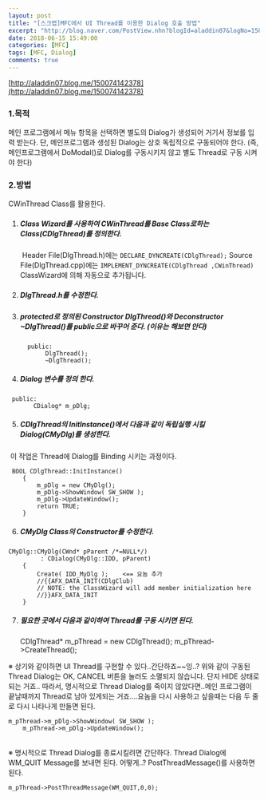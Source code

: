 ```yaml
---
layout: post
title: "[스크랩]MFC에서 UI Thread를 이용한 Dialog 호출 방법"
excerpt: "http://blog.naver.com/PostView.nhn?blogId=aladdin07&logNo=150074142378&categoryNo=8&viewDate=&currentPage=1&listtype=0"
date: 2018-06-15 15:49:00
categories: [MFC]
tags: [MFC, Dialog]
comments: true
---
```


[http://aladdin07.blog.me/150074142378](http://aladdin07.blog.me/150074142378)



### 1.목적

메인 프로그램에서 메뉴 항목을 선택하면 별도의 Dialog가 생성되어 거기서 정보를 입력 받는다.
단, 메인프로그램과 생성된 Dialog는 상호 독립적으로 구동되어야 한다.
(즉, 메인프로그램에서 DoModal()로 Dialog를 구동시키지 않고 별도 Thread로 구동 시켜야 한다)

### 2.방법

CWinThread Class를 활용한다.

1. ##### Class Wizard를 사용하여 CWinThread를 Base Class로하는 Class(CDlgThread)를 정의한다.

   ​    Header File(DlgThread.h)에는 `DECLARE_DYNCREATE(CDlgThread);`
       Source File(DlgThread.cpp)에는 `IMPLEMENT_DYNCREATE(CDlgThread ,CWinThread)`
       ClassWizard에 의해 자동으로 추가됩니다.

2. ##### DlgThread.h를 수정한다.

3. ##### protected로 정의된 Constructor DlgThread()와 Deconstructor ~DlgThread()를 public으로 바꾸어 준다. (이유는 해보면 안다)

   ```
     public:
          DlgThread();
          ~DlgThread();
   ```

4. ##### Dialog 변수를 정의 한다.

```
 public:
       CDialog* m_pDlg;
```

5. ##### CDlgThread의 InitInstance()에서 다음과 같이 독립실행 시킬 Dialog(CMyDlg)를 생성한다.

​    이 작업은 Thread에 Dialog를 Binding 시키는 과정이다.

```
 BOOL CDlgThread::InitInstance()
    {
        m_pDlg = new CMyDlg();
        m_pDlg->ShowWindow( SW_SHOW );
        m_pDlg->UpdateWindow();
        return TRUE;
    }
```

6. ##### CMyDlg Class의 Constructor를 수정한다.

```
CMyDlg::CMyDlg(CWnd* pParent /*=NULL*/)
         : CDialog(CMyDlg::IDD, pParent)
    {
        Create( IDD_MyDlg );    <== 요놈 추가
        //{{AFX_DATA_INIT(CDlgClub)
        // NOTE: the ClassWizard will add member initialization here
        //}}AFX_DATA_INIT
    }
```

7. ##### 필요한 곳에서 다음과 같이하여 Thread를 구동 시키면 된다.

    CDlgThread*  m_pThread = new CDlgThread();
    m_pThread->CreateThread();



※ 상기와 같이하면 UI Thread를 구현할 수 있다..간단하죠~~잉..?
    위와 같이 구동된 Thread Dialog는 OK, CANCEL 버튼을 눌러도 소멸되지 않습니다.
    단지 HIDE 상태로 되는 거죠..
    따라서, 명시적으로 Thread Dialog를 죽이지 않았다면..메인 프로그램이 끝날때까지 Thread로
    남아 있게되는 거죠....요놈을 다시 사용하고 싶을때는 다음 두 줄로 다시 나타나게 만들면 된다.

```
m_pThread->m_pDlg->ShowWindow( SW_SHOW );
    m_pThread->m_pDlg->UpdateWindow();
```

​    
※ 명시적으로 Thread Dialog를 종료시킬려면 간단하다.
    Thread Dialog에 WM_QUIT Message를 보내면 된다.
    어떻게..?  PostThreadMessage()를 사용하면 된다.

    m_pThread->PostThreadMessage(WM_QUIT,0,0);